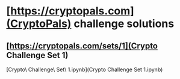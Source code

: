# [https://cryptopals.com](CryptoPals) challenge solutions

## [https://cryptopals.com/sets/1](Crypto Challenge Set 1)

[Crypto\ Challenge\ Set\ 1.ipynb](Crypto Challenge Set 1.ipynb)
